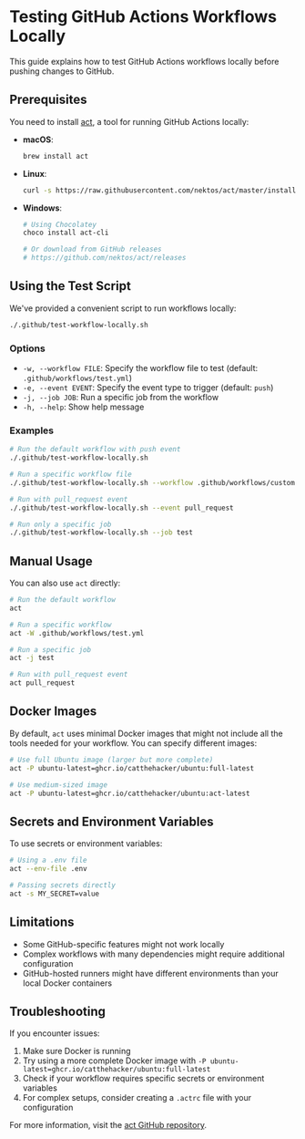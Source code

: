 # Testing GitHub Actions Workflows Locally

This guide explains how to test GitHub Actions workflows locally before pushing changes to GitHub.

## Prerequisites

You need to install [act](https://github.com/nektos/act), a tool for running GitHub Actions locally:

- **macOS**:
  ```bash
  brew install act
  ```

- **Linux**:
  ```bash
  curl -s https://raw.githubusercontent.com/nektos/act/master/install.sh | sudo bash
  ```

- **Windows**:
  ```bash
  # Using Chocolatey
  choco install act-cli
  
  # Or download from GitHub releases
  # https://github.com/nektos/act/releases
  ```

## Using the Test Script

We've provided a convenient script to run workflows locally:

```bash
./.github/test-workflow-locally.sh
```

### Options

- `-w, --workflow FILE`: Specify the workflow file to test (default: `.github/workflows/test.yml`)
- `-e, --event EVENT`: Specify the event type to trigger (default: `push`)
- `-j, --job JOB`: Run a specific job from the workflow
- `-h, --help`: Show help message

### Examples

```bash
# Run the default workflow with push event
./.github/test-workflow-locally.sh

# Run a specific workflow file
./.github/test-workflow-locally.sh --workflow .github/workflows/custom.yml

# Run with pull_request event
./.github/test-workflow-locally.sh --event pull_request

# Run only a specific job
./.github/test-workflow-locally.sh --job test
```

## Manual Usage

You can also use `act` directly:

```bash
# Run the default workflow
act

# Run a specific workflow
act -W .github/workflows/test.yml

# Run a specific job
act -j test

# Run with pull_request event
act pull_request
```

## Docker Images

By default, `act` uses minimal Docker images that might not include all the tools needed for your workflow. You can specify different images:

```bash
# Use full Ubuntu image (larger but more complete)
act -P ubuntu-latest=ghcr.io/catthehacker/ubuntu:full-latest

# Use medium-sized image
act -P ubuntu-latest=ghcr.io/catthehacker/ubuntu:act-latest
```

## Secrets and Environment Variables

To use secrets or environment variables:

```bash
# Using a .env file
act --env-file .env

# Passing secrets directly
act -s MY_SECRET=value
```

## Limitations

- Some GitHub-specific features might not work locally
- Complex workflows with many dependencies might require additional configuration
- GitHub-hosted runners might have different environments than your local Docker containers

## Troubleshooting

If you encounter issues:

1. Make sure Docker is running
2. Try using a more complete Docker image with `-P ubuntu-latest=ghcr.io/catthehacker/ubuntu:full-latest`
3. Check if your workflow requires specific secrets or environment variables
4. For complex setups, consider creating a `.actrc` file with your configuration

For more information, visit the [act GitHub repository](https://github.com/nektos/act). 